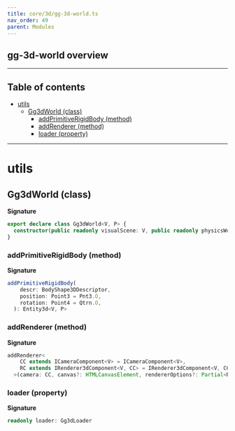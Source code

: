 ```yaml
---
title: core/3d/gg-3d-world.ts
nav_order: 49
parent: Modules
---
```


## gg-3d-world overview

---

<h2 class="text-delta">Table of contents</h2>

- [utils](#utils)
  - [Gg3dWorld (class)](#gg3dworld-class)
    - [addPrimitiveRigidBody (method)](#addprimitiverigidbody-method)
    - [addRenderer (method)](#addrenderer-method)
    - [loader (property)](#loader-property)

---

# utils

## Gg3dWorld (class)

**Signature**

```ts
export declare class Gg3dWorld<V, P> {
  constructor(public readonly visualScene: V, public readonly physicsWorld: P)
}
```

### addPrimitiveRigidBody (method)

**Signature**

```ts
addPrimitiveRigidBody(
    descr: BodyShape3DDescriptor,
    position: Point3 = Pnt3.O,
    rotation: Point4 = Qtrn.O,
  ): Entity3d<V, P>
```

### addRenderer (method)

**Signature**

```ts
addRenderer<
    CC extends ICameraComponent<V> = ICameraComponent<V>,
    RC extends IRenderer3dComponent<V, CC> = IRenderer3dComponent<V, CC>,
  >(camera: CC, canvas?: HTMLCanvasElement, rendererOptions?: Partial<RendererOptions>): Renderer3dEntity<V, CC, RC>
```

### loader (property)

**Signature**

```ts
readonly loader: Gg3dLoader
```
